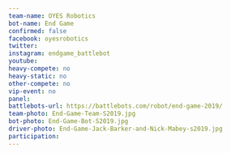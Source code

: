 ```yaml
---
team-name: OYES Robotics
bot-name: End Game
confirmed: false
facebook: oyesrobotics
twitter:
instagram: endgame_battlebot
youtube:
heavy-compete: no
heavy-static: no
other-compete: no
vip-event: no
panel:
battlebots-url: https://battlebots.com/robot/end-game-2019/
team-photo: End-Game-Team-S2019.jpg
bot-photo: End-Game-Bot-S2019.jpg
driver-photo: End-Game-Jack-Barker-and-Nick-Mabey-s2019.jpg
participation:
---
```

